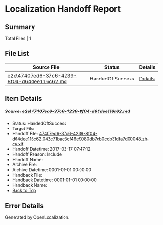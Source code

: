 # <a name='report-top'></a> Localization Handoff Report

## Summary
 Total Files | 1

## File List
 Source File | Status | Details 
 ----------- | ------ | ------- 
 [e2e\47407ed6-37c6-4239-8f04-d64dee116c62.md](https://github.com/OpenLocalizationTestOrg/ol-test0/blob/26d0b5d495770d5f6d8c557c1369c6569e4f2d5a/e2e/47407ed6-37c6-4239-8f04-d64dee116c62.md) | HandedOffSuccess | [Details](#5df08e0baa9bd40c115b793d77f31ac00cc944f72)

## Item Details
##### <a name='5df08e0baa9bd40c115b793d77f31ac00cc944f72'></a> Source: [e2e\47407ed6-37c6-4239-8f04-d64dee116c62.md](https://github.com/OpenLocalizationTestOrg/ol-test0/blob/26d0b5d495770d5f6d8c557c1369c6569e4f2d5a/e2e/47407ed6-37c6-4239-8f04-d64dee116c62.md)
* Status: HandedOffSuccess
* Target File: 
* Handoff File: [47407ed6-37c6-4239-8f04-d64dee116c62.042c71bac3cf46e9080db7cb0ccb31dfa7d00048.zh-cn.xlf](https://github.com/OpenLocalizationTestOrg/ol-test0-handoff/blob/c95c5f076cc6cc42fbcb792d8cdfdd5abe49942e/ol-handoff/OpenLocalizationTestOrg/ol-test0-zhcn/xinjiang/ht/47407ed6-37c6-4239-8f04-d64dee116c62.042c71bac3cf46e9080db7cb0ccb31dfa7d00048.zh-cn.xlf)
* Handoff Datetime: 2017-02-17 07:47:12
* Handoff Reason: Include
* Handoff Name: 
* Archive File: 
* Archive Datetime: 0001-01-01 00:00:00
* Handback File: 
* Handback Datetime: 0001-01-01 00:00:00
* Handback Name: 
* [Back to Top](#report-top)


## Error Details

Generated by OpenLocalization.
